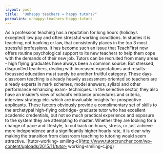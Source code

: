 ```yaml
---
layout: post
title:  "Unhappy teachers = happy tutors?"
permalink: unhappy-teachers-happy-tutors
---
```

As a profession teaching has a reputation for long hours (holidays excepted)
low pay and often stressful working conditions. In studies it is teaching, not
banking or law, that consistently places in the top 3 most stressful
professions. It has become such an issue that TeachFirst now offers routine
psychological support to its new teachers to help them cope with the demands
of their new job.  Tutors can be recruited from many areas - high flying
graduates have always been a common source. But stressed, disgruntled
teachers, dealing with increased expectations and results-focussed education
must surely be another fruitful category. These days classroom teaching is
already heavily assessment-oriented so teachers are already experts in mark
schemes, model answers, syllabi and other performance enhancing exam-
techniques. In the selective sector, they also have an insider’s view of
school’s entrance procedures and criteria, interview strategy etc. which are
invaluable insights for prospective applicants.  These factors obviously
provide a complimentary set of skills to the archetypal high-flying oxbridge-
graduate tutor who has excellent academic credentials, but not so much
practical experience and exposure to the system they are attempting to master.
Whether they are looking for a change of pace and lifestyle, to cut back on
hours, stress, or just achieve more independence and a significantly higher
hourly rate, it is clear why making the transition from classroom teaching to
tutoring would seem attractive.  ![tutor-working-
smiling-c](http://www.tutorcruncher.com/wp-content/uploads/2015/11/tutor-
working-smiling-c.jpg)
